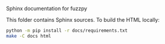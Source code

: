 Sphinx documentation for fuzzpy

This folder contains Sphinx sources. To build the HTML locally:

```bash
python -m pip install -r docs/requirements.txt
make -C docs html
```
